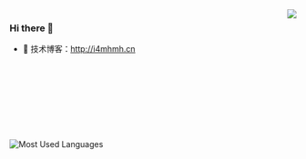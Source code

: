 <img align="right" src="https://github-readme-stats.vercel.app/api?username=i4mhmh&show_icons=true&icon_color=CE1D2D&text_color=718096&bg_color=ffffff&hide_title=true" />


### Hi there  🌅
- :orange_book: 技术博客：http://i4mhmh.cn


<br><br><br><br><br><br><br><br>
![Most Used Languages](https://github-readme-stats.vercel.app/api/top-langs/?username=i4mhmh&theme=dark&layout=compact)
